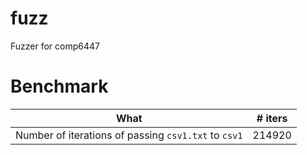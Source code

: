 # fuzz
Fuzzer for comp6447

# Benchmark

| What                                                 | # iters |
|------------------------------------------------------|---------|
| Number of iterations of passing `csv1.txt` to `csv1` | 214920  |
